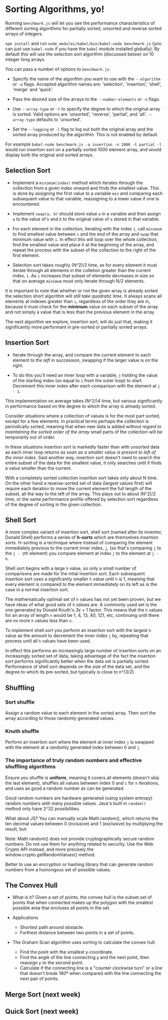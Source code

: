# Sorting Algorithms, yo!
Running `benchmark.js` will let you see the performance characteristics of different sorting algorithms for partially sorted, unsorted and reverse sorted arrays of integers.

`npm install` and run `node_modules/babel/bin/babel-node benchmark.js` (you can just use `babel-node` if you have the `babel` module installed globally). By default this will use the selection sort algorithm (discussed below) on 10 integer long arrays.

You can pass a number of options to `benchmark.js`:

+ Specify the name of the algorithm you want to use with the `--algorithm` or `-a` flags. Accepted algorithm names are: 'selection', 'insertion', 'shell', 'merge' and 'quick'. 

+ Pass the desired size of the arrays to the `--number-elements` or `-n` flags.

+ Use `--array-type` or `-t` to specify the degree to which the original array is sorted. Valid options are 'unsorted', 'reverse', 'partial', and 'all'. `--array-type` defaults to 'unsorted'.

+ Set the `--logging` or `-l` flag to log out both the original array and the sorted array produced by the algorithm. This is not enabled by default.

For example `babel-node benchmark.js -a insertion -n 1000 -t partial -l` would run insertion sort on a partially sorted 1000 element array, and would display both the original and sorted arrays.

## Selection Sort

+ Implement a `minimum(index)` method which iterates through the collection from a given index onward and finds the smallest value. This is done by assigning the first value to a variable `min` and comparing each subsequent value to that variable, reassigning to a lower value if one is encountered.

+ Implement `swap(a, b)` should store value `a` in a variable and then assign `a` to the value of `b` and `b` to the original value of `a` stored in that variable.

+ For each element in the collection, iterating with the index `i`, call `minimum` to find smallest value between `i` and the end of the array and `swap` that minimum value with `i`. In effect this will loop over the whole collection, find the smallest value and place it at the beginning of the array, and repeat the process with the subset of the collection to the right of the first element.

+ Selection sort takes roughly (N^2)/2 time, as for every element it must iterate through all elements in the colletion greater than the current index, `i`. As `i` increases that subset of elements decreases in size so that on average `minimum` must only iterate through N/2 elements.

It is important to note that whether or not the given array is already sorted the selection short algorithm will *still take quadratic time*. It always scans all elements at indexes greater than `i`, regardless of the order they are in, because it must check for the **minimum** value on each subset of the array and not simply a value that is less than the previous element in the array.

The next algorithm we explore, insertion sort, will do just that, making it significantly more performant in pre-sorted or partially sorted arrays.

## Insertion Sort

+ Iterate through the array, and compare the current element to each element *to the left* in succession, swapping if the larger value is on the right.

+ To do this you'll need an inner loop with a variable, `j` holding the value of the starting index (so equal to `i` from the outer loop) to start. Decrement this inner index after each comparison with the element at `j - 1`.

This implementation on average takes (N^2/)4 time, but various significantly in performance based on the degree to which the array is already sorted.

Consider situations where a collection of values is for the most part sorted, except for a few elements. In practical terms perhaps the collection is periodically sorted, meaning that when new data is added *without regard to maintaining the sorted order of the array* small parts of the collection will be temporarily out of order. 

In these situations insertion sort is markedly faster than with unsorted data as each inner loop returns *as soon as a smaller value is present to left of the inner index*. Said another way, insertion sort doesn't need to search the entire subset of the data for the smallest value, it only searches until if finds a value smaller than the current. 

With a completely sorted collection insertion sort takes only about N time. On the other hand a reverse-sorted set of data (largest values first) will require each iteration to move the current element the full length of the subset, all the way to the left of the array. This plays out to about (N^2)/2 time, or the same performance profile offered by selection sort regardless of the degree of sorting in the given collection. 

## Shell Sort

A more complex variant of insertion sort, shell sort (named after its inventor, Donald Shell) performs a series of **h-sorts** which are themselves insertion sorts. H-sorting is a technique where instead of comparing the element immediately previous to the current inner index, `j`, (so that's comparing `j` to the `j - 1`th element) you compare element at index `j` to the element at `j - h`.

Shell sort begins with a large `h` value, so only a small number of comparisons are made for the intial insertion sort. Each subsequent insertion sort uses a signifcantly smaller `h` value until `h` is 1, meaning that every element is compared to the element immediately on its left as is the case in a normal insertion sort.

The mathematically optimal set of `h` values has not yet been proven, but we have ideas of what good sets of `h` values are. A commonly used set is the one generated by Donald Knuth's *3x + 1* factor. This means that the `h` values for an array of length `n` would be 1, 4, 13, 40, 121, etc, continuing until there are no more `h` values less than `n`.

To implement shell sort you perform an insertion sort with the largest `h` value as the amount to decrement the inner index `j` by, repeating that process until all `h` values have been used.

In effect this performs an increasingly large number of insertion sorts on an increasingly sorted set of data, taking advantage of the fact the insertion sort performs significantly better when the data set is partially sorted. Performance of shell sort depends on the size of the data set, and the degree to which its pre-sorted, but typically is close to n^(3/2).

## Shuffling

### Sort shuffle

Assign a random value to each element in the sorted array. Then sort the array according to those randomly generated values.

### Knuth shuffle

Perform an insertion sort where the element at inner index `j` is swapped with the element at a randomly generated index between 0 and `j`.

### The importance of truly random numbers and effective shuffling algorithms

Ensure you shuffle is **uniform**, meaning it covers all elements (doesn't skip the last element), shuffles all values between index 0 and `i` for `n` iterations, and uses as good a random number as can be generated.

Good random numbers are hardware generated (using system entropy) random numbers with many possible values. Java's built in `random()` method only have 2^32 possibilities. 

What about JS? You can manually scale Math.random(), which returns the ten decimal values between 0 (inclusive) and 1 (exclusive) by multiplying the result, but:
> 
Note: Math.random() does not provide cryptographically secure random numbers. Do not use them for anything related to security. Use the Web Crypto API instead, and more precisely the window.crypto.getRandomValues() method.  
>

Better to use an encryption or hashing library that can generate random numbers from a humongous set of possible values.

## The Convex Hull

+ What is it? Given a set of points, the convex hull is the subset set of points that when connected makes up the polygon with the smallest possible area that encloses all points in the set.

+ Applications
  - Shortest path around obstacle.
  - Furthest distance between two points in a set of points.

+ The Graham Scan algorithm uses sorting to calculate the convex hull.
  - Find the point with the smallest y-coordinate.
  - Find the angle of the line connecting `p` and the next point, then reassign `p` to the second point.
  - Calculate if the connecting line is a "counter clockwise turn" or a line that doesn't break 180º when compared with the line connecting the next pair of points.

## Merge Sort (next week)

## Quick Sort (next week)
